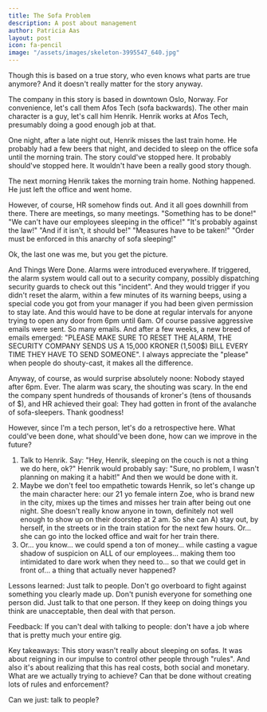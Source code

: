 ```yaml
---
title: The Sofa Problem
description: A post about management
author: Patricia Aas
layout: post
icon: fa-pencil
image: "/assets/images/skeleton-3995547_640.jpg"
---
```


Though this is based on a true story, who even knows what parts are true anymore? And it doesn't really matter for the story anyway.

The company in this story is based in downtown Oslo, Norway. For convenience, let's call them Afos Tech (sofa backwards). The other main character is a guy, let's call him Henrik. Henrik works at Afos Tech, presumably doing a good enough job at that.

One night, after a late night out, Henrik misses the last train home. He probably had a few beers that night, and decided to sleep on the office sofa until the morning train. The story could've stopped here. It probably should've stopped here. It wouldn't have been a really good story though.

The next morning Henrik takes the morning train home. Nothing happened. He just left the office and went home.

However, of course, HR somehow finds out. And it all goes downhill from there. There are meetings, so many meetings. "Something has to be done!" "We can't have our employees sleeping in the office!" "It's probably against the law!" "And if it isn't, it should be!" "Measures have to be taken!" "Order must be enforced in this anarchy of sofa sleeping!"

Ok, the last one was me, but you get the picture.

And Things Were Done. Alarms were introduced everywhere. If triggered, the alarm system would call out to a security company, possibly dispatching security guards to check out this "incident". And they would trigger if you didn't reset the alarm, within a few minutes of its warning beeps, using a special code you got from your manager if you had been given permission to stay late. And this would have to be done at regular intervals for anyone trying to open any door from 6pm until 6am. Of course passive aggressive emails were sent. So many emails. And after a few weeks, a new breed of emails emerged: "PLEASE MAKE SURE TO RESET THE ALARM, THE SECURITY COMPANY SENDS US A 15,000 KRONER (1,500$) BILL EVERY TIME THEY HAVE TO SEND SOMEONE". I always appreciate the "please" when people do shouty-cast, it makes all the difference.

Anyway, of course, as would surprise absolutely noone: Nobody stayed after 6pm. Ever. The alarm was scary, the shouting was scary. In the end the company spent hundreds of thousands of kroner's (tens of thousands of $), and HR achieved their goal: They had gotten in front of the avalanche of sofa-sleepers. Thank goodness!

However, since I'm a tech person, let's do a retrospective here. What could've been done, what should've been done, how can we improve in the future?

1. Talk to Henrik. Say: "Hey, Henrik, sleeping on the couch is not a thing we do here, ok?" Henrik would probably say: "Sure, no problem, I wasn't planning on making it a habit!" And then we would be done with it.
2. Maybe we don't feel too empathetic towards Henrik, so let's change up the main character here: our 21 yo female intern Zoe, who is brand new in the city, mixes up the times and misses her train after being out one night. She doesn't really know anyone in town, definitely not well enough to show up on their doorstep at 2 am. So she can A) stay out, by herself, in the streets or in the train station for the next few hours. Or… she can go into the locked office and wait for her train there.
3. Or… you know… we could spend a ton of money… while casting a vague shadow of suspicion on ALL of our employees… making them too intimidated to dare work when they need to… so that we could get in front of… a thing that actually never happened?

Lessons learned: Just talk to people. Don't go overboard to fight against something you clearly made up. Don't punish everyone for something one person did. Just talk to that one person. If they keep on doing things you think are unacceptable, then deal with that person.

Feedback: If you can't deal with talking to people: don't have a job where that is pretty much your entire gig.

Key takeaways: This story wasn't really about sleeping on sofas. It was about reigning in our impulse to control other people through "rules". And also it's about realizing that this has real costs, both social and monetary. What are we actually trying to achieve? Can that be done without creating lots of rules and enforcement? 

Can we just: talk to people?
